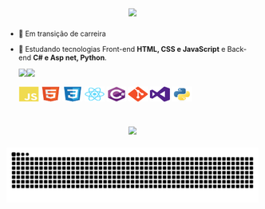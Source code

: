 <h1 align="center">
<img src="https://readme-typing-svg.herokuapp.com/?font=Righteous&size=35&center=true&vCenter=true&width=500&height=70&duration=4000&lines=olá!+👋;+me+chamo+Roni!;" />
</h1>


- 🔭 Em transição de carreira
- 🌱 Estudando tecnologias Front-end **HTML, CSS e JavaScript** e Back-end **C# e Asp net, Python**.

  <div>
    <a href="https://github.com/Ronisank">
            <img height="180cm" widht="200cm" src="https://github-readme-stats.vercel.app/api?username=ronisank&show_icons=true&theme=dracula&include_all_commits=true"><img height="180cm" src="https://github-readme-stats.vercel.app/api/top-langs/?username=ronisank&layout=compact&theme=dracula">
  </div>
    <div style="display: inline-block"><br>
        <img align="center" alt="Roni-Js" height="30" width="40" src="https://raw.githubusercontent.com/devicons/devicon/master/icons/javascript/javascript-plain.svg">
        <img align="center" alt="Roni-HTML" height="30" width="40" src="https://raw.githubusercontent.com/devicons/devicon/master/icons/html5/html5-original.svg"> 
        <img align="center" alt="Roni-CSS" height="30" width="40" src="https://raw.githubusercontent.com/devicons/devicon/master/icons/css3/css3-original.svg">
        <img align="center" alt="Roni-React" height="30" width="40" src="https://raw.githubusercontent.com/devicons/devicon/master/icons/react/react-original.svg">
        <img align="center" alt="Roni-C#" height="30" width="40" src="https://raw.githubusercontent.com/devicons/devicon/master/icons/csharp/csharp-original.svg">
        <img align="center" alt="Roni-Git" height="30" width="40" src="https://raw.githubusercontent.com/devicons/devicon/master/icons/git/git-original.svg">
        <img align="center" alt="Roni-Visual" height="30" width="40" src="https://raw.githubusercontent.com/devicons/devicon/master/icons/visualstudio/visualstudio-plain.svg">
        <img align="center" alt="Roni-Python" height="30" width="40" src="https://raw.githubusercontent.com/devicons/devicon/master/icons/python/python-original.svg">
##
        
<h1 align="center">
<img src="https://readme-typing-svg.herokuapp.com/?font=Righteous&size=35&center=true&vCenter=true&width=500&height=70&duration=4000&lines=obrigado+pela+atenção!;" />
</h1>


![snake gif](https://github.com/ronisank/ronisank/blob/output/github-contribution-grid-snake.svg)
